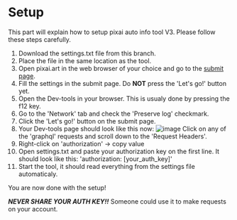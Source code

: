# Setup
This part will explain how to setup pixai auto info tool V3. Please follow these steps carefully.

1. Download the settings.txt file from this branch.
2. Place the file in the same location as the tool.
3. Open pixai.art in the web browser of your choice and go to the [submit page](https://pixai.art/submit/gen?no-redirect=1).
4. Fill the settings in the submit page. Do **NOT** press the 'Let's go!' button yet.
5. Open the Dev-tools in your browser. This is usualy done by pressing the f12 key.
6. Go to the 'Network' tab and check the 'Preserve log' checkmark.
7. Click the 'Let's go!' button on the submit page.
8. Your Dev-tools page should look like this now: ![image](https://user-images.githubusercontent.com/100278160/215082988-d95d715a-df9a-47ee-8b9f-a8461a36f821.png)
Click on any of the 'graphql' requests and scroll down to the 'Request Headers'.
9. Right-click on 'authorization' -> copy value
10. Open settings.txt and paste your authorization key on the first line. It should look like this: 'authorization: [your_auth_key]'
11. Start the tool, it should read everything from the settings file automaticaly.

You are now done with the setup!

***NEVER SHARE YOUR AUTH KEY!!***
Someone could use it to make requests on your account.
